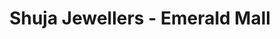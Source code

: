 ---
title: "Shuja Jewellers - Emerald Mall"
url: /karachi/shuja-jewellers-emerald-mall/
shop: Kleidung
---